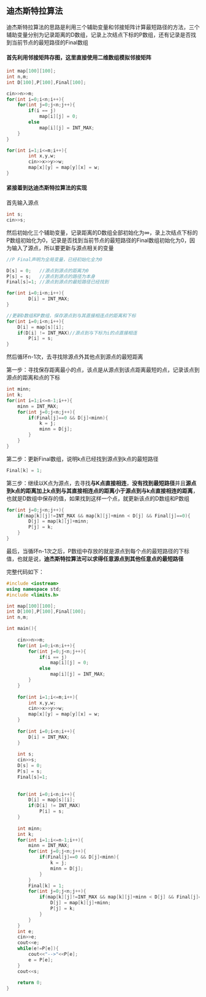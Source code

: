 ## 迪杰斯特拉算法

迪杰斯特拉算法的思路是利用三个辅助变量和邻接矩阵计算最短路径的方法，三个辅助变量分别为记录距离的D数组，记录上次结点下标的P数组，还有记录是否找到当前节点的最短路径的Final数组

#### 首先利用邻接矩阵存图，这里直接使用二维数组模拟邻接矩阵

```c++
int map[100][100];
int n,m;
int D[100],P[100],Final[100];

cin>>n>>m;
for(int i=0;i<n;i++){
	for(int j=0;j<n;j++){
		if(i == j)
			map[i][j] = 0;
		else
			map[i][j] = INT_MAX;
	}
}

for(int i=1;i<=m;i++){
		int x,y,w;
		cin>>x>>y>>w;
		map[x][y] = map[y][x] = w;
}
```

#### 紧接着到达迪杰斯特拉算法的实现

首先输入源点

```c++
int s;
cin>>s;
```

然后初始化三个辅助变量，记录距离的D数组全部初始化为∞，录上次结点下标的P数组初始化为0，记录是否找到当前节点的最短路径的Final数组初始化为0，因为输入了源点，所以要更新与源点相关的变量

```c++
//P Final声明为全局变量，已经初始化全为0

D[s] = 0;	//源点到源点的距离为0
P[s] = s;	//源点到源点的路径为本身
Final[s]=1;	//源点到源点的最短路径已经找到

for(int i=0;i<n;i++){
		D[i] = INT_MAX;
}

//更新D数组和P数组，保存源点到与其直接相连点的距离和下标
for(int i=0;i<n;i++){
	D[i] = map[s][i];
	if(D[i] != INT_MAX)//源点到与下标为i的点直接相连
		P[i] = s;
}
```

然后循环n-1次，去寻找除源点外其他点到源点的最短距离

第一步：寻找保存距离最小的点，该点是从源点到该点距离最短的点，记录该点到源点的距离和点的下标

```c++
int minn;
int k;
for(int i=1;i<=n-1;i++){
	minn = INT_MAX;
	for(int j=0;j<n;j++){
		if(Final[j]==0 && D[j]<minn){
			k = j;
			minn = D[j];
		}
	}
}
```

第二步：更新Final数组，说明k点已经找到源点到k点的最短路径

```c++
Final[k] = 1;
```

第三步：继续以K点为源点，去寻找**与K点直接相连**，**没有找到最短路径**并且**源点到k点的距离加上k点到与其直接相连点的距离小于源点到与k点直接相连的距离**，也就是D数组中保存的值，如果找到这样一个点，就更新该点的D数组和P数组

```c++
for(int j=0;j<n;j++){
	if(map[k][j]!=INT_MAX && map[k][j]+minn < D[j] && Final[j]==0){
		D[j] = map[k][j]+minn;
		P[j] = k;
	}
}
```

最后，当循环n-1次之后，P数组中存放的就是源点到每个点的最短路径的下标值，也就是说，**迪杰斯特拉算法可以求得任意源点到其他任意点的最短路径**

完整代码如下：

```c++
#include <iostream>
using namespace std;
#include <limits.h>

int map[100][100];
int D[100],P[100],Final[100];
int n,m;

int main(){
	
	cin>>n>>m;
	for(int i=0;i<n;i++){
		for(int j=0;j<n;j++){
			if(i == j)
				map[i][j] = 0;
			else
				map[i][j] = INT_MAX;
		}
	}
	
	for(int i=1;i<=m;i++){
		int x,y,w;
		cin>>x>>y>>w;
		map[x][y] = map[y][x] = w;
	}
	
	for(int i=0;i<n;i++){
		D[i] = INT_MAX;
	}
	
	int s;
	cin>>s;
	D[s] = 0;
	P[s] = s;
	Final[s]=1;
	
	
	for(int i=0;i<n;i++){
		D[i] = map[s][i];
		if(D[i] != INT_MAX)
			P[i] = s;
	}
	
	int minn;
	int k;
	for(int i=1;i<=n-1;i++){
		minn = INT_MAX;
		for(int j=0;j<n;j++){
			if(Final[j]==0 && D[j]<minn){
				k = j;
				minn = D[j];
			}
		}
		Final[k] = 1;
		for(int j=0;j<n;j++){
			if(map[k][j]!=INT_MAX && map[k][j]+minn < D[j] && Final[j]==0){
				D[j] = map[k][j]+minn;
				P[j] = k;
			}
		}
	}
	int e;
	cin>>e;
	cout<<e;
	while(e!=P[e]){
		cout<<"-->"<<P[e];
		e = P[e];
	}
	cout<<s;
	
	return 0;
} 
```

